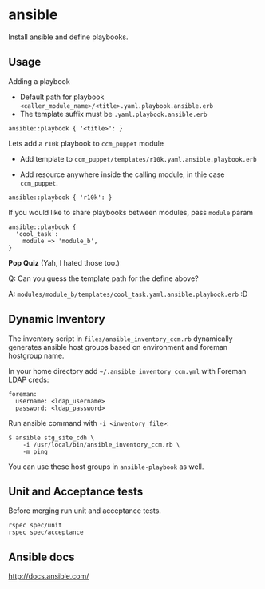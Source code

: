 # ansible
Install ansible and define playbooks.

## Usage

Adding a playbook

  * Default path for playbook `<caller_module_name>/<title>.yaml.playbook.ansible.erb`
  * The template suffix must be `.yaml.playbook.ansible.erb`

  ~~~
  ansible::playbook { '<title>': }
  ~~~


Lets add a `r10k` playbook to `ccm_puppet` module

  * Add template to `ccm_puppet/templates/r10k.yaml.ansible.playbook.erb`

  * Add resource anywhere inside the calling module, in thie case `ccm_puppet`.
  ~~~
  ansible::playbook { 'r10k': }
  ~~~

If you would like to share playbooks between modules, pass `module` param

  ~~~
  ansible::playbook {
    'cool_task':
      module => 'module_b',
  }
  ~~~

**Pop Quiz** (Yah, I hated those too.)

  Q: Can you guess the template path for the define above?

  A: `modules/module_b/templates/cool_task.yaml.ansible.playbook.erb` :D

## Dynamic Inventory
The inventory script in `files/ansible_inventory_ccm.rb` dynamically generates ansible host groups based on environment and foreman hostgroup name.

In your home directory add `~/.ansible_inventory_ccm.yml` with Foreman LDAP creds:
  ~~~
  foreman:
    username: <ldap_username>
    password: <ldap_password>
  ~~~

Run ansible command with `-i <inventory_file>`:
  ~~~
  $ ansible stg_site_cdh \
      -i /usr/local/bin/ansible_inventory_ccm.rb \
      -m ping
  ~~~

You can use these host groups in `ansible-playbook` as well.

## Unit and Acceptance tests
Before merging run unit and acceptance tests.
~~~
rspec spec/unit
rspec spec/acceptance
~~~

## Ansible docs
http://docs.ansible.com/
